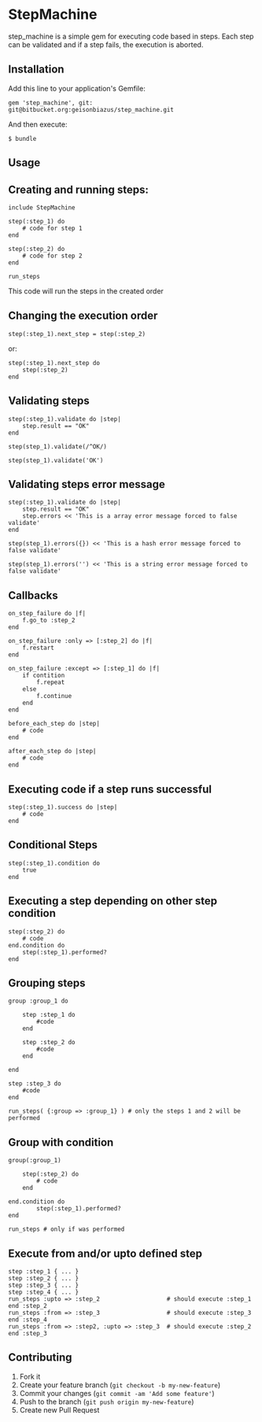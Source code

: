 # StepMachine

step_machine is a simple gem for executing code based in steps. Each step can be validated and if a step fails, the execution is aborted. 

## Installation

Add this line to your application's Gemfile:

    gem 'step_machine', git: git@bitbucket.org:geisonbiazus/step_machine.git

And then execute:

    $ bundle

## Usage

## Creating and running steps:
	include StepMachine
	
	step(:step_1) do
		# code for step 1
	end
	
	step(:step_2) do
		# code for step 2
	end
	
	run_steps

This code will run the steps in the created order

## Changing the execution order

	step(:step_1).next_step = step(:step_2)

or:

	step(:step_1).next_step do
		step(:step_2)
	end

## Validating steps

	step(:step_1).validate do |step|
		step.result == "OK"
	end
	
	step(step_1).validate(/^OK/)
	
	step(step_1).validate('OK')

## Validating steps error message

	step(:step_1).validate do |step|
		step.result == "OK"
		step.errors << 'This is a array error message forced to false validate'
	end
	
	step(step_1).errors({}) << 'This is a hash error message forced to false validate'

	step(step_1).errors('') << 'This is a string error message forced to false validate'

## Callbacks

	on_step_failure do |f|
		f.go_to :step_2		
	end
	
	on_step_failure :only => [:step_2] do |f|
		f.restart
	end
	
	on_step_failure :except => [:step_1] do |f|
		if contition
			f.repeat
		else
			f.continue
		end
	end
	
	before_each_step do |step|
		# code
	end
	
	after_each_step do |step|
		# code
	end

## Executing code if a step runs successful

	step(:step_1).success do |step|
		# code
	end

## Conditional Steps

	step(:step_1).condition do 
		true
	end

## Executing a step depending on other step condition

	step(:step_2) do
		# code
	end.condition do 
		step(:step_1).performed?
	end

## Grouping steps

	group :group_1 do

		step :step_1 do
			#code
		end

		step :step_2 do
			#code
		end

	end

	step :step_3 do
		#code
	end

	run_steps( {:group => :group_1} ) # only the steps 1 and 2 will be performed

## Group with condition

	group(:group_1)
		
		step(:step_2) do
			# code
		end
	
	end.condition do 
			step(:step_1).performed?
	end

	run_steps # only if was performed

## Execute from and/or upto defined step

	step :step_1 { ... }
	step :step_2 { ... }
	step :step_3 { ... }
	step :step_4 { ... }
	run_steps :upto => :step_2                   # should execute :step_1 end :step_2
	run_steps :from => :step_3                   # should execute :step_3 end :step_4
	run_steps :from => :step2, :upto => :step_3  # should execute :step_2 end :step_3
	
## Contributing

1. Fork it
2. Create your feature branch (`git checkout -b my-new-feature`)
3. Commit your changes (`git commit -am 'Add some feature'`)
4. Push to the branch (`git push origin my-new-feature`)
5. Create new Pull Request
